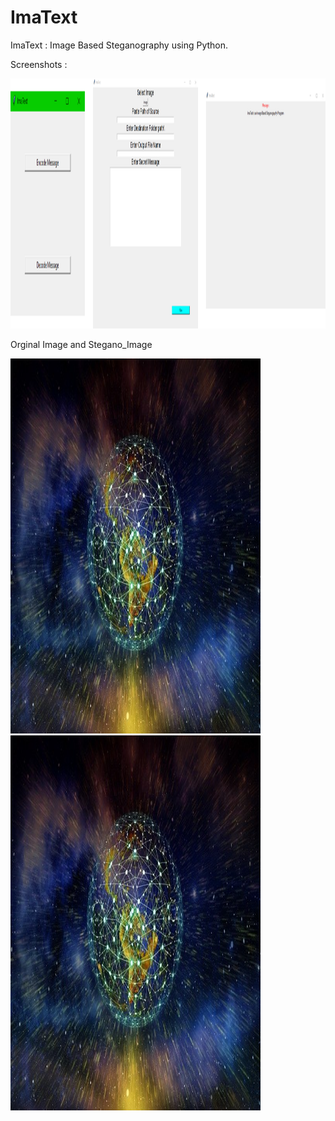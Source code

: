 # ImaText
ImaText : Image Based Steganography using Python.

Screenshots :

<p float="left">
  <img src="/Example_IMG/ss.png" width="800" height="400" />
</p>

Orginal Image and Stegano_Image

<p float="left">
  <img src="/Example_IMG/1.jpg" width="400" height="600" />
  <img src="/Example_IMG/output.png" width="400" height="600" /> 
</p>

